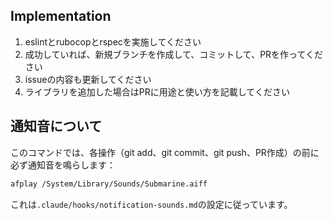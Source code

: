 ## Implementation

1. eslintとrubocopとrspecを実施してください
2. 成功していれば、新規ブランチを作成して、コミットして、PRを作ってください
3. issueの内容も更新してください
3. ライブラリを追加した場合はPRに用途と使い方を記載してください

## 通知音について

このコマンドでは、各操作（git add、git commit、git push、PR作成）の前に必ず通知音を鳴らします：
```bash
afplay /System/Library/Sounds/Submarine.aiff
```

これは`.claude/hooks/notification-sounds.md`の設定に従っています。
